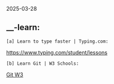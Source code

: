 2025-03-28

__-learn:
---------
    [a] Learn to type faster | Typing.com:
https://www.typing.com/student/lessons

    [b] Learn Git | W3 Schools:
[Git W3](https://www.w3schools.com/git/default.asp)
